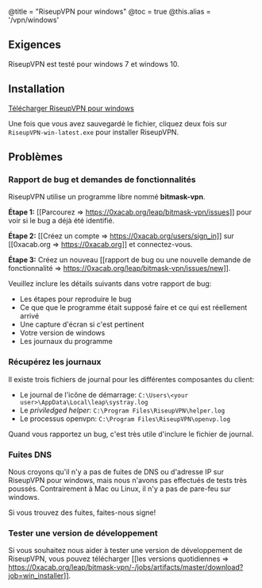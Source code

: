 @title = "RiseupVPN pour windows"
@toc = true
@this.alias = '/vpn/windows'

## Exigences

RiseupVPN est testé pour windows 7 et windows 10.

## Installation

<a class="btn btn-default btn-lg" href="https://downloads.leap.se/RiseupVPN/windows/RiseupVPN-win-latest.exe"><i class="fa fa-download"></i> Télécharger RiseupVPN pour windows</a>

Une fois que vous avez sauvegardé le fichier, cliquez deux fois sur <code>RiseupVPN-win-latest.exe</code> pour installer RiseupVPN.

## Problèmes

### Rapport de bug et demandes de fonctionnalités 

RiseupVPN utilise un programme libre nommé <b>bitmask-vpn</b>.

**Étape 1:** [[Parcourez => https://0xacab.org/leap/bitmask-vpn/issues]] pour voir si le bug a déjà été identifié.

**Étape 2:** [[Créez un compte => https://0xacab.org/users/sign_in]] sur [[0xacab.org => https://0xacab.org]] et connectez-vous.

**Étape 3:** Créez un nouveau [[rapport de bug ou une nouvelle demande de fonctionnalité => https://0xacab.org/leap/bitmask-vpn/issues/new]].

Veuillez inclure les détails suivants dans votre rapport de bug:

* Les étapes pour reproduire le bug
* Ce que que le programme était supposé faire et ce qui est réellement arrivé
* Une capture d'écran si c'est pertinent
* Votre version de windows
* Les journaux du programme

### Récupérez les journaux

Il existe trois fichiers de journal pour les différentes composantes du client:

* Le journal de l'icône de démarrage: `C:\Users\<your user>\AppData\Local\leap\systray.log`
* Le *priviledged helper*: `C:\Program Files\RiseupVPN\helper.log`
* Le processus openvpn: `C:\Program Files\RiseupVPN\openvp.log`

Quand vous rapportez un bug, c'est très utile d'inclure le fichier de journal.

### Fuites DNS

Nous croyons qu'il n'y a pas de fuites de DNS ou d'adresse IP sur RiseupVPN pour windows, mais nous n'avons pas effectués de tests très poussés. Contrairement à Mac ou Linux, il n'y a pas de pare-feu sur windows.

Si vous trouvez des fuites, faites-nous signe!

### Tester une version de développement

Si vous souhaitez nous aider à tester une version de développement de RiseupVPN, vous pouvez télécharger [[les versions quotidiennes => https://0xacab.org/leap/bitmask-vpn/-/jobs/artifacts/master/download?job=win_installer]].
